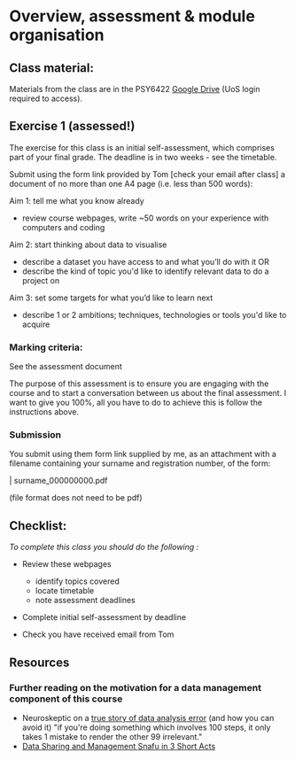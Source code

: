 # Overview, assessment & module organisation

## Class material:
  
Materials from the class are in the PSY6422 [Google Drive](https://drive.google.com/drive/folders/1auHvdDMxgmCEUMXDvdZT1OQ4bJ3s2gVk?usp=drive_link) (UoS login required to access). 




## Exercise 1 (assessed!)

The exercise for this class is an initial self-assessment, which comprises part of your final grade. The deadline is in two weeks - see the timetable.

Submit using the form link provided by Tom [check your email after class] a document of no more than one A4 page (i.e. less than 500 words):

Aim 1: tell me what you know already  

 * review course webpages, write ~50 words on your experience with computers and coding

Aim 2: start thinking about data to visualise  

 * describe a dataset you have access to and what you’ll do with it OR  
 * describe the kind of topic you'd like to identify relevant data to do a project on

Aim 3: set some targets for what you’d like to learn next  

 * describe 1 or 2 ambitions; techniques, technologies or tools you'd like to acquire

### Marking criteria: 

See the assessment document

The purpose of this assessment is to ensure you are engaging with the course and to start a conversation between us about the final assessment. I want to give you 100%, all you have to do to achieve this is follow the instructions above.


### Submission

You submit using them form link supplied by me, as an attachment with a filename containing your surname and registration number, of the form:

|     surname_000000000.pdf

(file format does not need to be pdf)




## Checklist:

*To complete this class you should do the following :*

* Review these webpages
  * identify topics covered
  * locate timetable
  * note assessment deadlines

* Complete initial self-assessment by deadline

* Check you have received email from Tom
  

## Resources

### Further reading on the motivation for a data management component of this course

* Neuroskeptic on a [true story of data analysis error](http://neuroskeptic.blogspot.com/2011/04/tufnel-effect.html) (and how you can avoid it) "if you're doing something which involves 100 steps, it only takes 1 mistake to render the other 99 irrelevant."
* [Data Sharing and Management Snafu in 3 Short Acts](https://www.youtube.com/watch?v=66oNv_DJuPc)


